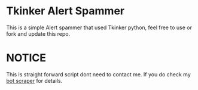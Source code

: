 # Tkinker Alert Spammer
This is a simple Alert spammer that used Tkinker python, feel free to use or fork and update this repo.

# NOTICE
This is straight forward script dont need to contact me.
If you do check my [bot scraper](https://github.com/3zg/Discord-Bot-Scraper) for details.
